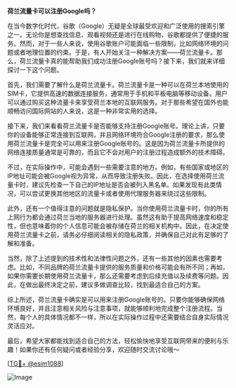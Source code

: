 **荷兰流量卡可以注册Google吗？**

在当今数字化时代，谷歌（Google）无疑是全球最受欢迎和广泛使用的搜索引擎之一。无论你是想查找信息、观看视频还是进行在线购物，谷歌都提供了便捷的服务。然而，对于一些人来说，使用谷歌账户可能面临一些限制，比如网络环境的问题或者地理位置的约束。于是，有人开始关注一种解决方案——荷兰流量卡。那么，荷兰流量卡真的能帮助我们成功注册Google账号吗？接下来，我们就来详细探讨一下这个问题。

首先，我们需要了解什么是荷兰流量卡。荷兰流量卡是一种可以在荷兰本地使用的SIM卡，它提供高速的数据连接服务，通常用于手机和平板电脑等移动设备。用户可以通过购买这种流量卡来享受荷兰本地的互联网服务。对于那些希望在国外也能顺畅访问国际网站的人来说，这是一种非常实用的选择。

接下来，我们来看看荷兰流量卡是否能够支持注册Google账号。理论上讲，只要你的设备能够正常连接到互联网，并且网络环境符合Google注册的要求，那么使用荷兰流量卡是完全可以用来注册Google账号的。这是因为荷兰流量卡所提供的网络连接质量通常是可靠的，而且它不会对用户的注册过程造成额外的技术障碍。

不过，在实际操作中，可能会遇到一些需要注意的地方。例如，有些国家或地区的IP地址可能会被Google视为异常，从而导致注册失败。因此，在选择使用荷兰流量卡时，建议先检查一下自己的IP地址是否会被列入黑名单。如果发现有此类情况，可以尝试更换其他地区的流量卡或者使用代理服务器来绕过这些限制。

此外，还有一个值得注意的问题就是隐私保护。当你使用荷兰流量卡时，你的所有上网行为都会通过荷兰当地的服务器进行处理。虽然这有助于提高网络速度和稳定性，但也意味着你的个人信息可能会被存储在荷兰的相关机构中。因此，在决定使用荷兰流量卡之前，请务必仔细阅读相关的隐私政策，并确保自己对此有足够的了解和准备。

当然，除了上述提到的技术性和法律性问题之外，还有一些其他的因素也需要考虑。比如，不同品牌的荷兰流量卡提供的服务质量和价格可能会有所不同；再如，如果你需要长期使用荷兰流量卡，那么还需要考虑到后续充值以及续费等问题。因此，在做出最终决定之前，建议多做调查比较，找到最适合自己的方案。

综上所述，荷兰流量卡确实是可以用来注册Google账号的。只要你能够确保网络环境良好，并且注意相关风险与注意事项，就能够顺利地完成整个注册流程。当然，每个人的具体情况都不一样，所以在实际操作过程中还需要结合自身实际情况灵活应对。

最后，希望大家都能找到适合自己的方法，轻松愉快地享受互联网带来的便利与乐趣！如果你还有任何疑问或者经验分享，欢迎随时交流讨论哦～

[[TG💪+ @esim1088](https://t.me/s/esim1088)]

![Image](https://i.postimg.cc/4NQfJmqS/Snipaste-2025-05-13-00-14-12.png)